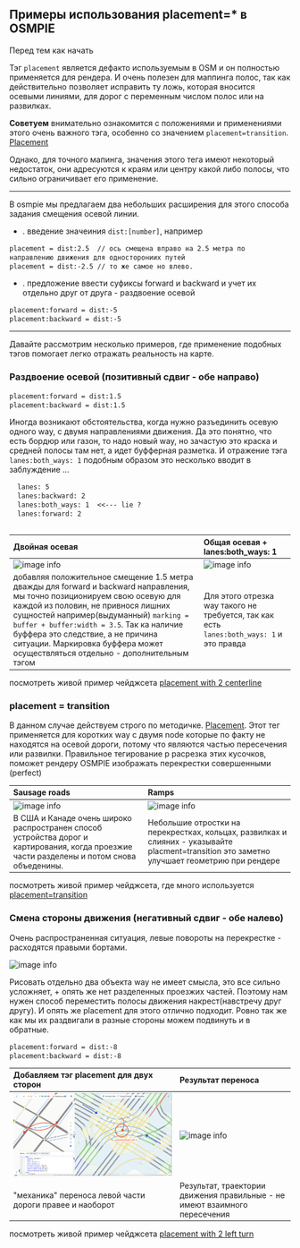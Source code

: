## Примеры использования placement=* в OSMPIE

Перед тем как начать

Тэг `placement` является дефакто используемым в OSM и он полностью применяется для рендера.
И очень полезен для маппинга полос, так как действительно позволяет исправить ту ложь, которая
вносится осевыми линиями, для дорог с переменным числом полос или на развилках.

**Советуем** внимательно ознакомится с положениями и применениями этого очень важного тэга, 
особенно со значением `placement=transition`.  [Placement](https://wiki.openstreetmap.org/wiki/Proposal:Placement)

Однако, для точного мапинга, значения этого тега имеют некоторый недостаток, они адресуются к
краям или центру какой либо полосы, что сильно ограничивает его применение.

---

В osmpie мы предлагаем два небольших расширения для этого способа задания смещения осевой линии.

- . введение значеиния `dist:[number]`, например
```
placement = dist:2.5  // ось смещена вправо на 2.5 метра по направлению движения для односторониих путей
placement = dist:-2.5 // то же самое но влево.
```

- . предложение ввести суфиксы forward и backward и учет их отдельно друг от друга - раздвоение осевой
```
placement:forward = dist:-5
placement:backward = dist:-5
```
---

Давайте рассмотрим несколько примеров, где применение подобных тэгов помогает легко отражать реальность на карте.







### Раздвоение осевой (позитивный сдвиг - обе направо)

```
placement:forward = dist:1.5
placement:backward = dist:1.5
```

Иногда возникают обстоятельства, когда нужно разъединить осевую одного way, с двумя направлениями движения.
Да это понятно, что есть бордюр или газон, то надо новый way, но зачастую это краска и средней полосы там нет, а идет буфферная разметка.
И отражение тэга ` lanes:both_ways: 1` подобным образом это несколько вводит в заблуждение ... 

```
  lanes: 5
  lanes:backward: 2
  lanes:both_ways: 1  <<--- lie ?
  lanes:forward: 2
  
```

| Двойная осевая             | Общая осевая + lanes:both_ways: 1 | 
| :---------------- | :------ | 
|![image info](./img/placement-img1.png) |![image info](./img/placement-img2.png) |
| добавляя положительное смещение 1.5 метра дважды для forward и backward направления, мы точно позиционируем свою осевую для каждой из половин, не привнося лишних сущностей например(выдуманный) `marking = buffer + buffer:width = 3.5`. Так ка наличие буффера это следствие, а не причина ситуации. Маркировка буффера может осуществляться отдельно - дополнительным тэгом              | Для этого отрезка way такого не требуется, так как есть   `lanes:both_ways: 1` и это правда  | 

посмотреть живой пример  чейджсета [placement with 2 centerline](https://osmpie.org/app/editor?bakeId=3f865538-017f-4fd8-92db-0240111ac257&pos=37.570287&pos=55.718356&zoom=19.37&tile=Esri+World
)

### placement = transition

В данном случае действуем строго по методичке. [Placement](https://wiki.openstreetmap.org/wiki/Proposal:Placement).
Этот тег применяется для коротких way с двумя node которые по факту не находятся на осевой дороги, потому что являются частью пересечения или развилки.
Правильное тегирование р расрезка этих кусочков, поможет рендеру OSMPIE изображать перекрестки совершенными (perfect)


|  Sausage roads            | Ramps | 
| :---------------- | :------ | 
|![image info](./img/placement-img3.png) |![image info](./img/placement-img7.png) |
| В США и  Канаде очень широко распространен способ устройства дорог и картирования, когда проезжие части разделены и потом снова объеденины.             | Небольшие отростки на перекрестках, кольцах, развилках и слияних - указывайте placment=transition это заметно улучшает геометрию при рендере | 

посмотреть живой пример  чейджсета, где много используется [placement=transition](https://osmpie.org/app/editor?bakeId=c285c907-bce5-4ac6-99ee-2915854006d9&pos=73.378755&pos=54.972586&zoom=19.83&tile=Esri+World)


### Смена стороны движения (негативный сдвиг - обе налево)

Очень распространенная ситуация, левые повороты на перекрестке - расходятся правыми бортами.

![image info](./img/placement-img6.png)

Рисовать отдельно два объекта way  не имеет смысла, это все сильно усложняет, + опять же нет разделенных проезжих частей.
Поэтому нам нужен способ переместить полосы движения накрест(навстречу друг другу). И опять же placement для этого отлично подходит.
Ровно так же как мы их раздвигали в разные стороны можем подвинуть и в обратные. 

```
placement:forward = dist:-8
placement:backward = dist:-8
```


| Добавляем тэг  placement для двух сторон              | Результат переноса | 
| :---------------- | :------ | 
|![image info](./img/placement-img4.png) |![image info](./img/placement-img5.png) |
| "механика" переноса  левой части дороги правее и наоборот           | Результат, траектории движения правильные - не имеют взаимного пересечения | 

посмотреть живой пример  чейджсета [placement with 2 left turn](https://osmpie.org/app/editor?bakeId=3f865538-017f-4fd8-92db-0240111ac257&pos=37.570287&pos=55.718356&zoom=19.37&tile=Esri+World)